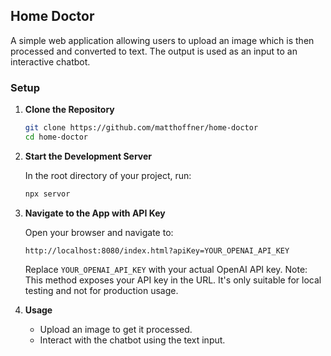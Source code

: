 ## Home Doctor

A simple web application allowing users to upload an image which is then processed and converted to text. The output is used as an input to an interactive chatbot.

### Setup

1. **Clone the Repository**

    ```bash
    git clone https://github.com/matthoffner/home-doctor
    cd home-doctor
    ```

2. **Start the Development Server**

    In the root directory of your project, run:

    ```bash
    npx servor
    ```

3. **Navigate to the App with API Key**

    Open your browser and navigate to:

    ```
    http://localhost:8080/index.html?apiKey=YOUR_OPENAI_API_KEY
    ```

    Replace `YOUR_OPENAI_API_KEY` with your actual OpenAI API key. Note: This method exposes your API key in the URL. It's only suitable for local testing and not for production usage.

4. **Usage**

    - Upload an image to get it processed.
    - Interact with the chatbot using the text input.
